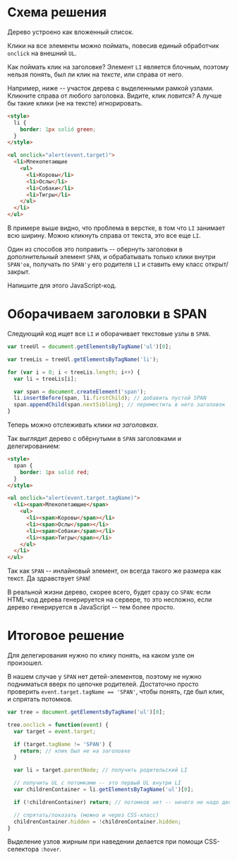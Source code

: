 # Схема решения

Дерево устроено как вложенный список.

Клики на все элементы можно поймать, повесив единый обработчик `onclick` на внешний `UL`.

Как поймать клик на заголовке? Элемент `LI` является блочным, поэтому нельзя понять, был ли клик на *тексте*, или справа от него.

Например, ниже -- участок дерева с выделенными рамкой узлами. Кликните справа от любого заголовка. Видите, клик ловится? А лучше бы такие клики (не на тексте) игнорировать.

```html autorun height=190 untrusted
<style>
  li {
    border: 1px solid green;
  }
</style>

<ul onclick="alert(event.target)">
  <li>Млекопетающие
    <ul>
      <li>Коровы</li>
      <li>Ослы</li>
      <li>Собаки</li>
      <li>Тигры</li>
    </ul>
  </li>
</ul>
```

В примере выше видно, что проблема в верстке, в том что `LI` занимает всю ширину. Можно кликнуть справа от текста, это все еще `LI`.

Один из способов это поправить -- обернуть заголовки в дополнительный элемент `SPAN`, и обрабатывать только клики внутри `SPAN'ов`, получать по `SPAN'у` его родителя `LI` и ставить ему класс открыт/закрыт.

Напишите для этого JavaScript-код.

# Оборачиваем заголовки в SPAN

Следующий код ищет все `LI` и оборачивает текстовые узлы в `SPAN`.

```js
var treeUl = document.getElementsByTagName('ul')[0];

var treeLis = treeUl.getElementsByTagName('li');

for (var i = 0; i < treeLis.length; i++) {
  var li = treeLis[i];

  var span = document.createElement('span');
  li.insertBefore(span, li.firstChild); // добавить пустой SPAN
  span.appendChild(span.nextSibling); // переместить в него заголовок
}
```

Теперь можно отслеживать клики *на заголовках*.

Так выглядит дерево с обёрнутыми в `SPAN` заголовками и делегированием:

```html autorun height=190 untrusted
<style>
  span {
    border: 1px solid red;
  }
</style>

<ul onclick="alert(event.target.tagName)">
  <li><span>Млекопетающие</span>
    <ul>
      <li><span>Коровы</span></li>
      <li><span>Ослы</span></li>
      <li><span>Собаки</span></li>
      <li><span>Тигры</span></li>
    </ul>
  </li>
</ul>
```

Так как `SPAN` -- инлайновый элемент, он всегда такого же размера как текст. Да здравствует `SPAN`!

В реальной жизни дерево, скорее всего, будет сразу со `SPAN`: если HTML-код дерева генерируется на сервере, то это несложно, если дерево генерируется в JavaScript -- тем более просто.

# Итоговое решение

Для делегирования нужно по клику понять, на каком узле он произошел.

В нашем случае у `SPAN` нет детей-элементов, поэтому не нужно подниматься вверх по цепочке родителей. Достаточно просто проверить `event.target.tagName == 'SPAN'`, чтобы понять, где был клик, и спрятать потомков.

```js
var tree = document.getElementsByTagName('ul')[0];

tree.onclick = function(event) {
  var target = event.target;

  if (target.tagName != 'SPAN') {
    return; // клик был не на заголовке
  }

  var li = target.parentNode; // получить родительский LI

  // получить UL с потомками -- это первый UL внутри LI
  var childrenContainer = li.getElementsByTagName('ul')[0];

  if (!childrenContainer) return; // потомков нет -- ничего не надо делать

  // спрятать/показать (можно и через CSS-класс)
  childrenContainer.hidden = !childrenContainer.hidden;
}
```

Выделение узлов жирным при наведении делается при помощи CSS-селектора `:hover`.

